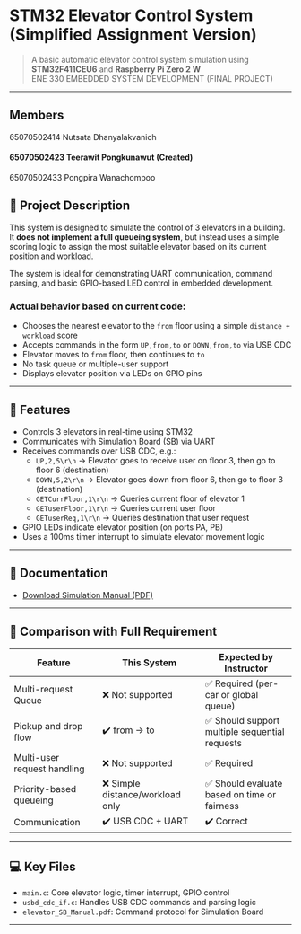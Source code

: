 # STM32 Elevator Control System (Simplified Assignment Version)

> A basic automatic elevator control system simulation using **STM32F411CEU6** and **Raspberry Pi Zero 2 W** <br>
> ENE 330 EMBEDDED SYSTEM DEVELOPMENT (FINAL PROJECT)

---

## Members
65070502414 Nutsata Dhanyalakvanich
#### 65070502423 Teerawit Pongkunawut (Created)
65070502433 Pongpira Wanachompoo

## 📌 Project Description

This system is designed to simulate the control of 3 elevators in a building. It **does not implement a full queueing system**, but instead uses a simple scoring logic to assign the most suitable elevator based on its current position and workload.

The system is ideal for demonstrating UART communication, command parsing, and basic GPIO-based LED control in embedded development.

### Actual behavior based on current code:
- Chooses the nearest elevator to the `from` floor using a simple `distance + workload` score
- Accepts commands in the form `UP,from,to` or `DOWN,from,to` via USB CDC
- Elevator moves to `from` floor, then continues to `to`
- No task queue or multiple-user support
- Displays elevator position via LEDs on GPIO pins

---

## 🧠 Features

- Controls 3 elevators in real-time using STM32
- Communicates with Simulation Board (SB) via UART
- Receives commands over USB CDC, e.g.:
  - `UP,2,5\r\n` → Elevator goes to receive user on floor 3, then go to floor 6 (destination)
  - `DOWN,5,2\r\n` → Elevator goes down from floor 6, then go to floor 3 (destination) 
  - `GETCurrFloor,1\r\n` → Queries current floor of elevator 1
  - `GETuserFloor,1\r\n` → Queries current user floor
  - `GETuserReq,1\r\n` → Queries destination that user request
- GPIO LEDs indicate elevator position (on ports PA, PB)
- Uses a 100ms timer interrupt to simulate elevator movement logic

---

## 📄 Documentation

- [Download Simulation Manual (PDF)](./Docs/elevator_SB_Manual_Documentation.pdf)

---

## 🔧 Comparison with Full Requirement

| Feature | This System | Expected by Instructor |
|---------|-------------|------------------------|
| Multi-request Queue | ❌ Not supported | ✅ Required (per-car or global queue) |
| Pickup and drop flow | ✔️ from → to | ✅ Should support multiple sequential requests |
| Multi-user request handling | ❌ Not supported | ✅ Required |
| Priority-based queueing | ❌ Simple distance/workload only | ✅ Should evaluate based on time or fairness |
| Communication | ✔️ USB CDC + UART | ✔️ Correct |

---

## 💻 Key Files

- `main.c`: Core elevator logic, timer interrupt, GPIO control
- `usbd_cdc_if.c`: Handles USB CDC commands and parsing logic
- `elevator_SB_Manual.pdf`: Command protocol for Simulation Board

---



